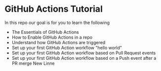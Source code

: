 # GitHub Actions Tutorial

In this repo our goal is for you to learn the following

- The Essentials of GitHub Actions
- How to Enable GitHub Actions in a repo
- Understand how GitHub Actions are triggered
- Set up your first GitHub Action workflow "hello world"
- Set up your first GitHub Action workflow based on Pull Request events
- Set up your first GitHub Action workflow based on a Push event after a PR merge
New Linne
